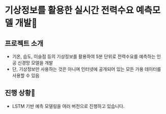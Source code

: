 # **기상정보를 활용한 실시간 전력수요 예측모델 개발**:electric_plug:

## 프로젝트 소개
* 기온, 습도, 이슬점 등의 기상정보를 활용하여 5분 단위로 전력수요를 예측하는 인공 신경망 모델을 개발
* 단, 기상정보만 사용하는 것은 아니며 인터넷에 공개되어 있는 모든 가용 데이터를 사용할 수 있음

## 진행 상황:runner:
* LSTM 기반 예측 모델링을 여러 버전으로 진행하고 있습니다.
